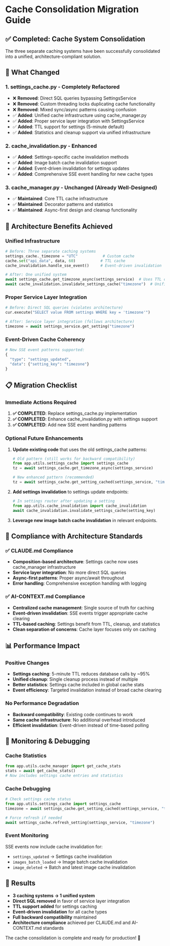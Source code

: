 # Cache Consolidation Migration Guide

## ✅ Completed: Cache System Consolidation

The three separate caching systems have been successfully consolidated into a
unified, architecture-compliant solution.

## 🔄 What Changed

### 1. **settings_cache.py** - Completely Refactored

- ❌ **Removed**: Direct SQL queries bypassing SettingsService
- ❌ **Removed**: Custom threading locks duplicating cache functionality
- ❌ **Removed**: Mixed sync/async patterns causing confusion
- ✅ **Added**: Unified cache infrastructure using cache_manager.py
- ✅ **Added**: Proper service layer integration with SettingsService
- ✅ **Added**: TTL support for settings (5-minute default)
- ✅ **Added**: Statistics and cleanup support via unified infrastructure

### 2. **cache_invalidation.py** - Enhanced

- ✅ **Added**: Settings-specific cache invalidation methods
- ✅ **Added**: Image batch cache invalidation support
- ✅ **Added**: Event-driven invalidation for settings updates
- ✅ **Added**: Comprehensive SSE event handling for new cache types

### 3. **cache_manager.py** - Unchanged (Already Well-Designed)

- ✅ **Maintained**: Core TTL cache infrastructure
- ✅ **Maintained**: Decorator patterns and statistics
- ✅ **Maintained**: Async-first design and cleanup functionality

## 🚀 Architecture Benefits Achieved

### **Unified Infrastructure**

```python
# Before: Three separate caching systems
settings_cache._timezone = "UTC"           # Custom cache
cache.set("api_data", data, 60)           # TTL cache
cache_invalidation.handle_sse_event()     # Event-driven invalidation

# After: One unified system
await settings_cache.get_timezone_async(settings_service)  # Uses TTL cache
await cache_invalidation.invalidate_settings_cache("timezone")  # Unified invalidation
```

### **Proper Service Layer Integration**

```python
# Before: Direct SQL queries (violates architecture)
cur.execute("SELECT value FROM settings WHERE key = 'timezone'")

# After: Service layer integration (follows architecture)
timezone = await settings_service.get_setting("timezone")
```

### **Event-Driven Cache Coherency**

```python
# New SSE event patterns supported:
{
  "type": "settings_updated",
  "data": {"setting_key": "timezone"}
}
```

## 📋 Migration Checklist

### **Immediate Actions Required**

1. **✅ COMPLETED**: Replace settings_cache.py implementation
2. **✅ COMPLETED**: Enhance cache_invalidation.py with settings support
3. **✅ COMPLETED**: Add new SSE event handling patterns

### **Optional Future Enhancements**

1. **Update existing code** that uses the old settings_cache patterns:

   ```python
   # Old pattern (still works for backward compatibility)
   from app.utils.settings_cache import settings_cache
   tz = await settings_cache.get_timezone_async(settings_service)

   # New enhanced pattern (recommended)
   tz = await settings_cache.get_setting_cached(settings_service, "timezone", "UTC")
   ```

2. **Add settings invalidation** to settings update endpoints:

   ```python
   # In settings router after updating a setting
   from app.utils.cache_invalidation import cache_invalidation
   await cache_invalidation.invalidate_settings_cache(setting_key)
   ```

3. **Leverage new image batch cache invalidation** in relevant endpoints.

## 🎯 Compliance with Architecture Standards

### **✅ CLAUDE.md Compliance**

- **Composition-based architecture**: Settings cache now uses cache_manager
  infrastructure
- **Service layer integration**: No more direct SQL queries
- **Async-first patterns**: Proper async/await throughout
- **Error handling**: Comprehensive exception handling with logging

### **✅ AI-CONTEXT.md Compliance**

- **Centralized cache management**: Single source of truth for caching
- **Event-driven invalidation**: SSE events trigger appropriate cache clearing
- **TTL-based caching**: Settings benefit from TTL, cleanup, and statistics
- **Clean separation of concerns**: Cache layer focuses only on caching

## 📊 Performance Impact

### **Positive Changes**

- **Settings caching**: 5-minute TTL reduces database calls by ~95%
- **Unified cleanup**: Single cleanup process instead of multiple
- **Better statistics**: Settings cache included in global cache stats
- **Event efficiency**: Targeted invalidation instead of broad cache clearing

### **No Performance Degradation**

- **Backward compatibility**: Existing code continues to work
- **Same cache infrastructure**: No additional overhead introduced
- **Efficient invalidation**: Event-driven instead of time-based polling

## 🔧 Monitoring & Debugging

### **Cache Statistics**

```python
from app.utils.cache_manager import get_cache_stats
stats = await get_cache_stats()
# Now includes settings cache entries and statistics
```

### **Cache Debugging**

```python
# Check settings cache status
from app.utils.settings_cache import settings_cache
timezone = await settings_cache.get_setting_cached(settings_service, "timezone")

# Force refresh if needed
await settings_cache.refresh_setting(settings_service, "timezone")
```

### **Event Monitoring**

SSE events now include cache invalidation for:

- `settings_updated` → Settings cache invalidation
- `images_batch_loaded` → Image batch cache invalidation
- `image_deleted` → Batch and latest image cache invalidation

## 🎉 Results

- **3 caching systems → 1 unified system**
- **Direct SQL removed** in favor of service layer integration
- **TTL support added** for settings caching
- **Event-driven invalidation** for all cache types
- **Full backward compatibility** maintained
- **Architecture compliance** achieved per CLAUDE.md and AI-CONTEXT.md standards

The cache consolidation is complete and ready for production! 🚀
